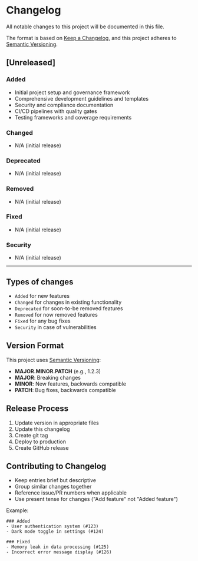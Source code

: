 # Changelog

All notable changes to this project will be documented in this file.

The format is based on [Keep a Changelog](https://keepachangelog.com/en/1.0.0/),
and this project adheres to [Semantic Versioning](https://semver.org/spec/v2.0.0.html).

## [Unreleased]

### Added
- Initial project setup and governance framework
- Comprehensive development guidelines and templates
- Security and compliance documentation
- CI/CD pipelines with quality gates
- Testing frameworks and coverage requirements

### Changed
- N/A (initial release)

### Deprecated
- N/A (initial release)

### Removed
- N/A (initial release)

### Fixed
- N/A (initial release)

### Security
- N/A (initial release)

---

## Types of changes
- `Added` for new features
- `Changed` for changes in existing functionality
- `Deprecated` for soon-to-be removed features
- `Removed` for now removed features
- `Fixed` for any bug fixes
- `Security` in case of vulnerabilities

## Version Format
This project uses [Semantic Versioning](https://semver.org/):

- **MAJOR.MINOR.PATCH** (e.g., 1.2.3)
- **MAJOR**: Breaking changes
- **MINOR**: New features, backwards compatible
- **PATCH**: Bug fixes, backwards compatible

## Release Process

1. Update version in appropriate files
2. Update this changelog
3. Create git tag
4. Deploy to production
5. Create GitHub release

## Contributing to Changelog

- Keep entries brief but descriptive
- Group similar changes together
- Reference issue/PR numbers when applicable
- Use present tense for changes ("Add feature" not "Added feature")

Example:
```
### Added
- User authentication system (#123)
- Dark mode toggle in settings (#124)

### Fixed
- Memory leak in data processing (#125)
- Incorrect error message display (#126)
```
